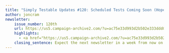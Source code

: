 ```yaml
---
title: "Simply Testable Updates #120: Scheduled Tests Coming Soon (Hopefully)"
author: joncram
newsletter:
    issue_number: 120th
    url: https://us5.campaign-archive2.com/?u=ac75e33d993d2b502e333ddd0&amp;id=50af84b0f6
    highlights:
      - <a href="https://us5.campaign-archive2.com/?u=ac75e33d993d2b502e333ddd0&amp;id=50af84b0f6#scheduled-tests-coming-soon">Scheduled Tests Coming Soon</a>
    closing_sentence: Expect the next newsletter in a week from now on 15 April 2015
---
```

